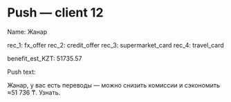 # Push — client 12

Name: Жанар

rec_1: fx_offer
rec_2: credit_offer
rec_3: supermarket_card
rec_4: travel_card

benefit_est_KZT: 51735.57

Push text:

Жанар, у вас есть переводы — можно снизить комиссии и сэкономить ≈51 736 ₸. Узнать.
